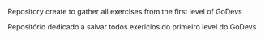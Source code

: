 Repository create to gather all exercises from the first level of GoDevs

Repositório dedicado a salvar todos exericios do primeiro level do GoDevs